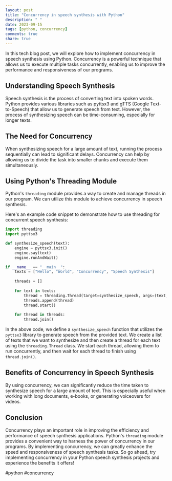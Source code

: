 ```yaml
---
layout: post
title: "Concurrency in speech synthesis with Python"
description: " "
date: 2023-09-15
tags: [python, concurrency]
comments: true
share: true
---
```


In this tech blog post, we will explore how to implement concurrency in speech synthesis using Python. Concurrency is a powerful technique that allows us to execute multiple tasks concurrently, enabling us to improve the performance and responsiveness of our programs.

## Understanding Speech Synthesis

Speech synthesis is the process of converting text into spoken words. Python provides various libraries such as pyttsx3 and gTTS (Google Text-to-Speech) that allow us to generate speech from text. However, the process of synthesizing speech can be time-consuming, especially for longer texts.

## The Need for Concurrency

When synthesizing speech for a large amount of text, running the process sequentially can lead to significant delays. Concurrency can help by allowing us to divide the task into smaller chunks and execute them simultaneously.

## Using Python's Threading Module

Python's `threading` module provides a way to create and manage threads in our program. We can utilize this module to achieve concurrency in speech synthesis.

Here's an example code snippet to demonstrate how to use threading for concurrent speech synthesis:

```python
import threading
import pyttsx3

def synthesize_speech(text):
    engine = pyttsx3.init()
    engine.say(text)
    engine.runAndWait()

if __name__ == "__main__":
    texts = ["Hello", "World", "Concurrency", "Speech Synthesis"]
    
    threads = []
    
    for text in texts:
        thread = threading.Thread(target=synthesize_speech, args=(text,))
        threads.append(thread)
        thread.start()
    
    for thread in threads:
        thread.join()
```

In the above code, we define a `synthesize_speech` function that utilizes the `pyttsx3` library to generate speech from the provided text. We create a list of texts that we want to synthesize and then create a thread for each text using the `threading.Thread` class. We start each thread, allowing them to run concurrently, and then wait for each thread to finish using `thread.join()`.

## Benefits of Concurrency in Speech Synthesis

By using concurrency, we can significantly reduce the time taken to synthesize speech for a large amount of text. This is especially useful when working with long documents, e-books, or generating voiceovers for videos.

## Conclusion

Concurrency plays an important role in improving the efficiency and performance of speech synthesis applications. Python's `threading` module provides a convenient way to harness the power of concurrency in our programs. By implementing concurrency, we can greatly enhance the speed and responsiveness of speech synthesis tasks. So go ahead, try implementing concurrency in your Python speech synthesis projects and experience the benefits it offers!

#python #concurrency